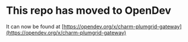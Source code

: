# This repo has moved to OpenDev

It can now be found at [https://opendev.org/x/charm-plumgrid-gateway](https://opendev.org/x/charm-plumgrid-gateway)
